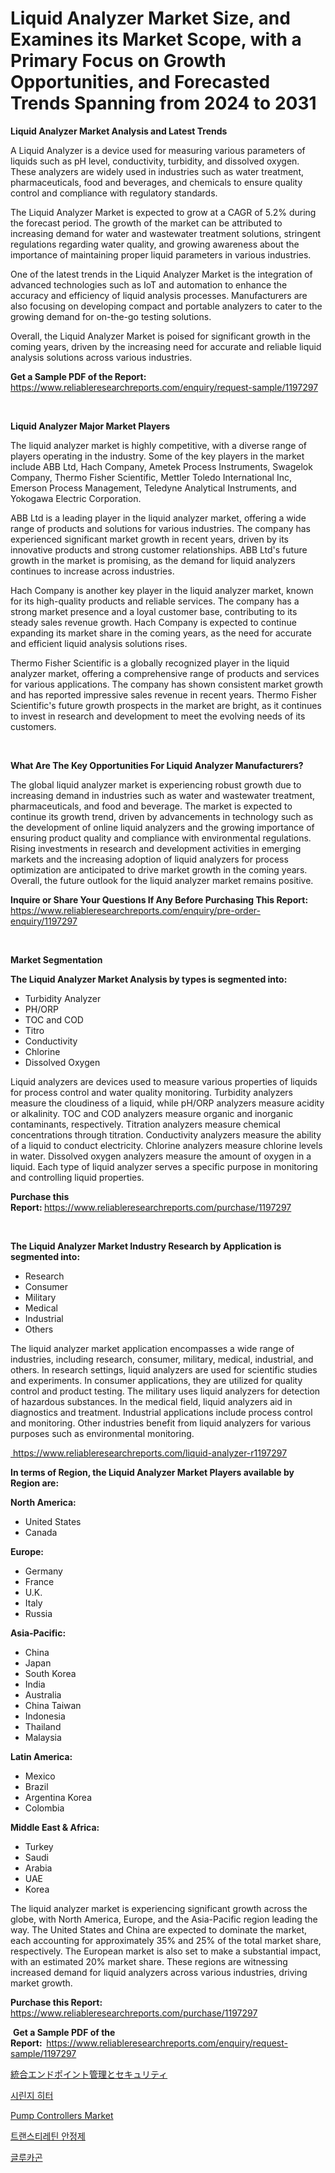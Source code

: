 <p><h1>Liquid Analyzer Market Size, and Examines its Market Scope, with a Primary Focus on Growth Opportunities, and Forecasted Trends Spanning from 2024 to 2031</h1></p><p><strong>Liquid Analyzer Market Analysis and Latest Trends</strong></p>
<p><p>A Liquid Analyzer is a device used for measuring various parameters of liquids such as pH level, conductivity, turbidity, and dissolved oxygen. These analyzers are widely used in industries such as water treatment, pharmaceuticals, food and beverages, and chemicals to ensure quality control and compliance with regulatory standards.</p><p>The Liquid Analyzer Market is expected to grow at a CAGR of 5.2% during the forecast period. The growth of the market can be attributed to increasing demand for water and wastewater treatment solutions, stringent regulations regarding water quality, and growing awareness about the importance of maintaining proper liquid parameters in various industries.</p><p>One of the latest trends in the Liquid Analyzer Market is the integration of advanced technologies such as IoT and automation to enhance the accuracy and efficiency of liquid analysis processes. Manufacturers are also focusing on developing compact and portable analyzers to cater to the growing demand for on-the-go testing solutions.</p><p>Overall, the Liquid Analyzer Market is poised for significant growth in the coming years, driven by the increasing need for accurate and reliable liquid analysis solutions across various industries.</p></p>
<p><strong>Get a Sample PDF of the Report:&nbsp;</strong> <a href="https://www.reliableresearchreports.com/enquiry/request-sample/1197297">https://www.reliableresearchreports.com/enquiry/request-sample/1197297</a></p>
<p>&nbsp;</p>
<p><strong>Liquid Analyzer Major Market Players</strong></p>
<p><p>The liquid analyzer market is highly competitive, with a diverse range of players operating in the industry. Some of the key players in the market include ABB Ltd, Hach Company, Ametek Process Instruments, Swagelok Company, Thermo Fisher Scientific, Mettler Toledo International Inc, Emerson Process Management, Teledyne Analytical Instruments, and Yokogawa Electric Corporation.</p><p>ABB Ltd is a leading player in the liquid analyzer market, offering a wide range of products and solutions for various industries. The company has experienced significant market growth in recent years, driven by its innovative products and strong customer relationships. ABB Ltd's future growth in the market is promising, as the demand for liquid analyzers continues to increase across industries.</p><p>Hach Company is another key player in the liquid analyzer market, known for its high-quality products and reliable services. The company has a strong market presence and a loyal customer base, contributing to its steady sales revenue growth. Hach Company is expected to continue expanding its market share in the coming years, as the need for accurate and efficient liquid analysis solutions rises.</p><p>Thermo Fisher Scientific is a globally recognized player in the liquid analyzer market, offering a comprehensive range of products and services for various applications. The company has shown consistent market growth and has reported impressive sales revenue in recent years. Thermo Fisher Scientific's future growth prospects in the market are bright, as it continues to invest in research and development to meet the evolving needs of its customers.</p></p>
<p>&nbsp;</p>
<p><strong>What Are The Key Opportunities For Liquid Analyzer Manufacturers?</strong></p>
<p><p>The global liquid analyzer market is experiencing robust growth due to increasing demand in industries such as water and wastewater treatment, pharmaceuticals, and food and beverage. The market is expected to continue its growth trend, driven by advancements in technology such as the development of online liquid analyzers and the growing importance of ensuring product quality and compliance with environmental regulations. Rising investments in research and development activities in emerging markets and the increasing adoption of liquid analyzers for process optimization are anticipated to drive market growth in the coming years. Overall, the future outlook for the liquid analyzer market remains positive.</p></p>
<p><strong>Inquire or Share Your Questions If Any Before Purchasing This Report:</strong> <a href="https://www.reliableresearchreports.com/enquiry/pre-order-enquiry/1197297">https://www.reliableresearchreports.com/enquiry/pre-order-enquiry/1197297</a></p>
<p>&nbsp;</p>
<p><strong>Market Segmentation</strong></p>
<p><strong>The Liquid Analyzer Market Analysis by types is segmented into:</strong></p>
<p><ul><li>Turbidity Analyzer</li><li>PH/ORP</li><li>TOC and COD</li><li>Titro</li><li>Conductivity</li><li>Chlorine</li><li>Dissolved Oxygen</li></ul></p>
<p><p>Liquid analyzers are devices used to measure various properties of liquids for process control and water quality monitoring. Turbidity analyzers measure the cloudiness of a liquid, while pH/ORP analyzers measure acidity or alkalinity. TOC and COD analyzers measure organic and inorganic contaminants, respectively. Titration analyzers measure chemical concentrations through titration. Conductivity analyzers measure the ability of a liquid to conduct electricity. Chlorine analyzers measure chlorine levels in water. Dissolved oxygen analyzers measure the amount of oxygen in a liquid. Each type of liquid analyzer serves a specific purpose in monitoring and controlling liquid properties.</p></p>
<p><strong>Purchase this Report:&nbsp;</strong><a href="https://www.reliableresearchreports.com/purchase/1197297">https://www.reliableresearchreports.com/purchase/1197297</a></p>
<p>&nbsp;</p>
<p><strong>The Liquid Analyzer Market Industry Research by Application is segmented into:</strong></p>
<p><ul><li>Research</li><li>Consumer</li><li>Military</li><li>Medical</li><li>Industrial</li><li>Others</li></ul></p>
<p><p>The liquid analyzer market application encompasses a wide range of industries, including research, consumer, military, medical, industrial, and others. In research settings, liquid analyzers are used for scientific studies and experiments. In consumer applications, they are utilized for quality control and product testing. The military uses liquid analyzers for detection of hazardous substances. In the medical field, liquid analyzers aid in diagnostics and treatment. Industrial applications include process control and monitoring. Other industries benefit from liquid analyzers for various purposes such as environmental monitoring.</p></p>
<p><a href="https://www.reliableresearchreports.com/liquid-analyzer-r1197297">&nbsp;https://www.reliableresearchreports.com/liquid-analyzer-r1197297</a></p>
<p><strong>In terms of Region, the Liquid Analyzer Market Players available by Region are:</strong></p>
<p>
    <p> <strong> North America: </strong>
        <ul>
            <li>United States</li>
            <li>Canada</li>
        </ul>
        </p> 
    <p> <strong> Europe: </strong>
        <ul>
            <li>Germany</li>
            <li>France</li>
            <li>U.K.</li>
            <li>Italy</li>
            <li>Russia</li>
        </ul>
        </p> 
    <p> <strong> Asia-Pacific: </strong>
        <ul>
            <li>China</li>
            <li>Japan</li>
            <li>South Korea</li>
            <li>India</li>
            <li>Australia</li>
            <li>China Taiwan</li>
            <li>Indonesia</li>
            <li>Thailand</li>
            <li>Malaysia</li>
        </ul>
        </p> 
    <p> <strong> Latin America: </strong>
        <ul>
            <li>Mexico</li>
            <li>Brazil</li>
            <li>Argentina Korea</li>
            <li>Colombia</li>
        </ul>
        </p> 
    <p> <strong> Middle East & Africa: </strong>
        <ul>
            <li>Turkey</li>
            <li>Saudi</li>
            <li>Arabia</li>
            <li>UAE</li>
            <li>Korea</li>
        </ul>
    </p>
    </p>
<p><p>The liquid analyzer market is experiencing significant growth across the globe, with North America, Europe, and the Asia-Pacific region leading the way. The United States and China are expected to dominate the market, each accounting for approximately 35% and 25% of the total market share, respectively. The European market is also set to make a substantial impact, with an estimated 20% market share. These regions are witnessing increased demand for liquid analyzers across various industries, driving market growth.</p></p>
<p><strong>Purchase this Report: </strong><a href="https://www.reliableresearchreports.com/purchase/1197297">https://www.reliableresearchreports.com/purchase/1197297</a></p>
<p>&nbsp;<strong>Get a Sample PDF of the Report:&nbsp;&nbsp;</strong><a href="https://www.reliableresearchreports.com/enquiry/request-sample/1197297">https://www.reliableresearchreports.com/enquiry/request-sample/1197297</a></p>
<p><strong></strong></p>
<p><p><a href="https://github.com/JacksonWiza1924/Market-Research-Report-List-1/blob/main/116428831453.md">統合エンドポイント管理とセキュリティ</a></p><p><a href="https://medium.com/@leigh.tymms/%EC%A3%BC%EC%82%AC-%EB%B0%94%EB%8A%98-%ED%9E%88%ED%84%B0-%EC%8B%9C%EC%9E%A5-%EC%9C%A0%ED%98%95-%EC%9D%91%EC%9A%A9-%EB%B0%8F-%EC%A7%80%EB%A6%AC%EB%B3%84-%EC%A2%85%ED%95%A9-%ED%8F%89%EA%B0%80-c3acade9556f">시린지 히터</a></p><p><a href="https://github.com/Sherrillcrooksxa8i18ucf2m/Market-Research-Report-List-2/blob/main/pump-controllers-market.md">Pump Controllers Market</a></p><p><a href="https://medium.com/@dadanedu33/%ED%8A%B8%EB%9E%9C%EC%8A%A4%EB%A0%88%ED%8B%B0%EB%A6%B0-%EC%95%88%EC%A0%95%EC%A0%9C-%EC%8B%9C%EC%9E%A5%EC%9D%80-%EC%8B%9C%EC%9E%A5-%EC%A0%90%EC%9C%A0%EC%9C%A8-%EC%8B%9C%EC%9E%A5-%EB%8F%99%ED%96%A5-%EB%B0%8F-%EC%8B%9C%EC%9E%A5-%EC%84%B1%EC%9E%A5%EC%97%90-%EB%8C%80%ED%95%9C-%EC%A0%95%EB%B3%B4%EB%A5%BC-%EC%A0%9C%EA%B3%B5%ED%95%A9%EB%8B%88%EB%8B%A4-f4af7878d791">트랜스티레틴 안정제</a></p><p><a href="https://github.com/RichardLueilwitz787/Market-Research-Report-List-1/blob/main/130910428965.md">글루카곤</a></p></p>